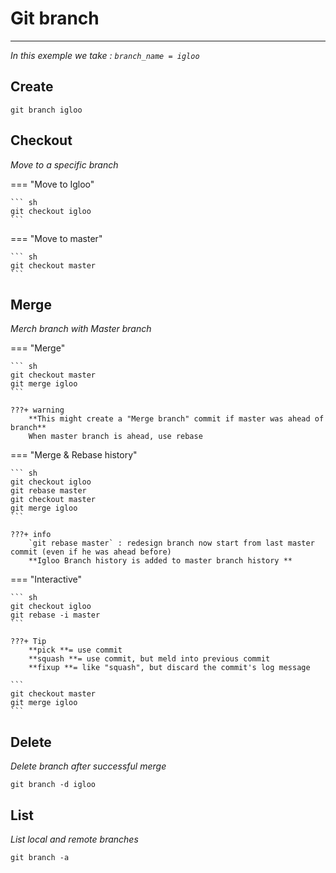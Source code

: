 # **Git branch**
--- 
*In this exemple we take :  `branch_name = igloo`*

## **Create**
```shell
git branch igloo
```

## **Checkout**

*Move to a specific branch*

=== "Move to Igloo"

    ``` sh
    git checkout igloo
    ```

=== "Move to master"

    ``` sh
    git checkout master
    ```


## **Merge**

*Merch branch with Master branch*

=== "Merge"

    ``` sh
    git checkout master
    git merge igloo
    ```

    ???+ warning
        **This might create a "Merge branch" commit if master was ahead of branch**  
        When master branch is ahead, use rebase

=== "Merge & Rebase history"

    ``` sh
    git checkout igloo
    git rebase master
    git checkout master
    git merge igloo
    ```

    ???+ info
        `git rebase master` : redesign branch now start from last master commit (even if he was ahead before)  
        **Igloo Branch history is added to master branch history **

=== "Interactive"

    ``` sh
    git checkout igloo
    git rebase -i master
    ```

    ???+ Tip
        **pick **= use commit   
        **squash **= use commit, but meld into previous commit  
        **fixup **= like "squash", but discard the commit's log message  
    
    ```
    git checkout master
    git merge igloo
    ```


## **Delete**
 
*Delete branch after successful merge*
```shell
git branch -d igloo
```

## **List**
 
*List local and remote branches*
```shell
git branch -a
```
